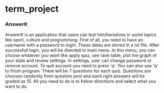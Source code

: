 # term_project

### AnswerK
  AnswerK is an application that users can test him/herselves in some topics like sport, culture and programming. First of all, you need to have an username with a password to login. These datas are stored in a txt file. After successfull login, you will be directed to main menu. In this menu, you can choose whatever you want like apply quiz, see rank table, plot the graph of your stats and review settings. In settings, user can change password or remove account. To quit account you need to press 'q'. You can also use 'q' to finish program. There will be 7 questions for each quiz. Questions are choosen randomly from question pool and each right answers will be graded as 10. 
  All you need to do is to follow directions and select what you want to do.

